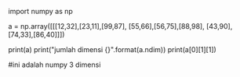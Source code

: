 import numpy as np

a = np.array([[[12,32],[23,11],[99,87],
	         [55,66],[56,75],[88,98],
	         [43,90],[74,33],[86,40]]])

print(a)
print("jumlah dimensi {}".format(a.ndim))
print(a[0][1][1])

#ini adalah numpy 3 dimensi

